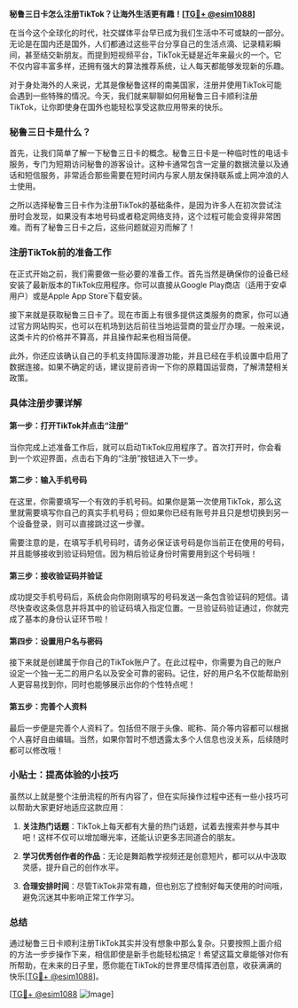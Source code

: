 **秘鲁三日卡怎么注册TikTok？让海外生活更有趣！[[TG💪+ @esim1088](https://t.me/s/esim1088)]**

在当今这个全球化的时代，社交媒体平台早已成为我们生活中不可或缺的一部分。无论是在国内还是国外，人们都通过这些平台分享自己的生活点滴、记录精彩瞬间，甚至结交新朋友。而提到短视频平台，TikTok无疑是近年来最火的一个。它不仅内容丰富多样，还拥有强大的算法推荐系统，让人每天都能够发现新的乐趣。

对于身处海外的人来说，尤其是像秘鲁这样的南美国家，注册并使用TikTok可能会遇到一些特殊的情况。今天，我们就来聊聊如何用秘鲁三日卡顺利注册TikTok，让你即使身在国外也能轻松享受这款应用带来的快乐。

### 秘鲁三日卡是什么？

首先，让我们简单了解一下秘鲁三日卡的概念。秘鲁三日卡是一种临时性的电话卡服务，专门为短期访问秘鲁的游客设计。这种卡通常包含一定量的数据流量以及通话和短信服务，非常适合那些需要在短时间内与家人朋友保持联系或上网冲浪的人士使用。

之所以选择秘鲁三日卡作为注册TikTok的基础条件，是因为许多人在初次尝试注册时会发现，如果没有本地号码或者稳定网络支持，这个过程可能会变得非常困难。而有了秘鲁三日卡之后，这些问题就迎刃而解了！

### 注册TikTok前的准备工作

在正式开始之前，我们需要做一些必要的准备工作。首先当然是确保你的设备已经安装了最新版本的TikTok应用程序。你可以直接从Google Play商店（适用于安卓用户）或是Apple App Store下载安装。

接下来就是获取秘鲁三日卡了。现在市面上有很多提供这类服务的商家，你可以通过官方网站购买，也可以在机场到达后前往当地运营商的营业厅办理。一般来说，这类卡片的价格并不算高，并且操作起来也相当简便。

此外，你还应该确认自己的手机支持国际漫游功能，并且已经在手机设置中启用了数据连接。如果不确定的话，建议提前咨询一下你的原籍国运营商，了解清楚相关政策。

### 具体注册步骤详解

#### 第一步：打开TikTok并点击“注册”

当你完成上述准备工作后，就可以启动TikTok应用程序了。首次打开时，你会看到一个欢迎界面，点击右下角的“注册”按钮进入下一步。

#### 第二步：输入手机号码

在这里，你需要填写一个有效的手机号码。如果你是第一次使用TikTok，那么这里就需要填写你自己的真实手机号码；但如果你已经有账号并且只是想切换到另一个设备登录，则可以直接跳过这一步骤。

需要注意的是，在填写手机号码时，请务必保证该号码是你当前正在使用的号码，并且能够接收到验证码短信。因为稍后验证身份时需要用到这个号码哦！

#### 第三步：接收验证码并验证

成功提交手机号码后，系统会向你刚刚填写的号码发送一条包含验证码的短信。请尽快查收这条信息并将其中的验证码填入指定位置。一旦验证码验证通过，你就完成了基本的身份认证环节啦！

#### 第四步：设置用户名与密码

接下来就是创建属于你自己的TikTok账户了。在此过程中，你需要为自己的账户设定一个独一无二的用户名以及安全可靠的密码。记住，好的用户名不仅能帮助别人更容易找到你，同时也能够展示出你的个性特点呢！

#### 第五步：完善个人资料

最后一步便是完善个人资料了。包括但不限于头像、昵称、简介等内容都可以根据个人喜好自由编辑。当然，如果你暂时不想透露太多个人信息也没关系，后续随时都可以修改哦！

### 小贴士：提高体验的小技巧

虽然以上就是整个注册流程的所有内容了，但在实际操作过程中还有一些小技巧可以帮助大家更好地适应这款应用：

1. **关注热门话题**：TikTok上每天都有大量的热门话题，试着去搜索并参与其中吧！这样不仅可以增加曝光率，还能认识更多志同道合的朋友。
   
2. **学习优秀创作者的作品**：无论是舞蹈教学视频还是创意短片，都可以从中汲取灵感，提升自己的创作水平。

3. **合理安排时间**：尽管TikTok非常有趣，但也别忘了控制好每天使用的时间哦，避免沉迷其中影响正常工作学习。

### 总结

通过秘鲁三日卡顺利注册TikTok其实并没有想象中那么复杂。只要按照上面介绍的方法一步步操作下来，相信即使是新手也能轻松搞定！希望这篇文章能够对你有所帮助，在未来的日子里，愿你能在TikTok的世界里尽情挥洒创意，收获满满的快乐[[TG💪+ @esim1088](https://t.me/s/esim1088)]。

[[TG💪+ @esim1088](https://t.me/s/esim1088) ![Image](https://i.postimg.cc/4NQfJmqS/Snipaste-2025-05-13-00-14-12.png)]